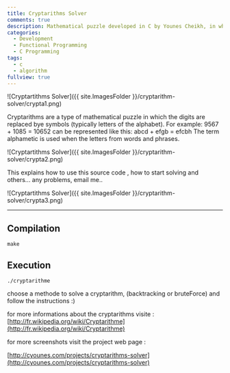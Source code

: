 ```yaml
---
title: Cryptarithms Solver
comments: true
description: Mathematical puzzle developed in C by Younes Cheikh, in which the digits are replaced bye symbols (typically letters of the alphabet).
categories:
  - Development
  - Functional Programming
  - C Programming
tags:
  - c
  - algorithm
fullview: true
---
```


![Cryptartithms Solver]({{ site.ImagesFolder }}/cryptarithm-solver/crypta1.png)

Cryptarithms are a type of mathematical puzzle in which the digits are replaced bye symbols (typically letters of the alphabet). For example: 9567 + 1085 = 10652 can be represented like this: abcd + efgb = efcbh The term alphametic is used when the letters from words and phrases.

![Cryptartithms Solver]({{ site.ImagesFolder }}/cryptarithm-solver/crypta2.png)

This explains how to use this source code , how to start solving and others...
any problems, email me..

![Cryptartithms Solver]({{ site.ImagesFolder }}/cryptarithm-solver/crypta3.png)


----------------------------------------------------------------------

## Compilation
```shell
make
```

## Execution
```shell
./cryptarithme
```

choose a methode to solve a cryptarithm, (backtracking or bruteForce)
and follow the instructions :)

for more informations about the cryptarithms visite :
[http://fr.wikipedia.org/wiki/Cryptarithme](http://fr.wikipedia.org/wiki/Cryptarithme)

for more screenshots visit the project web page :

[http://cyounes.com/projects/cryptarithms-solver](http://cyounes.com/projects/cryptarithms-solver)
